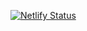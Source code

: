 [![Netlify Status](https://api.netlify.com/api/v1/badges/bddf6b12-cbee-4971-84be-9756fb746e68/deploy-status)](https://app.netlify.com/sites/resturantco/deploys)
